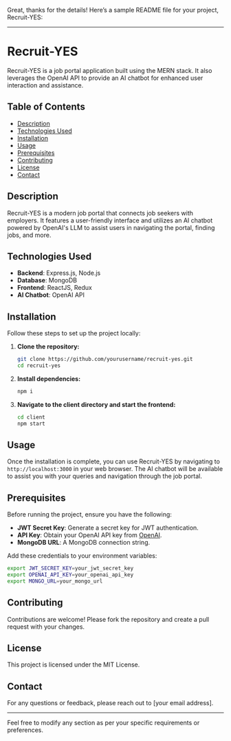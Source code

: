 Great, thanks for the details! Here’s a sample README file for your project, Recruit-YES:

---

# Recruit-YES

Recruit-YES is a job portal application built using the MERN stack. It also leverages the OpenAI API to provide an AI chatbot for enhanced user interaction and assistance.

## Table of Contents

- [Description](#description)
- [Technologies Used](#technologies-used)
- [Installation](#installation)
- [Usage](#usage)
- [Prerequisites](#prerequisites)
- [Contributing](#contributing)
- [License](#license)
- [Contact](#contact)

## Description

Recruit-YES is a modern job portal that connects job seekers with employers. It features a user-friendly interface and utilizes an AI chatbot powered by OpenAI's LLM to assist users in navigating the portal, finding jobs, and more.

## Technologies Used

- **Backend**: Express.js, Node.js
- **Database**: MongoDB
- **Frontend**: ReactJS, Redux
- **AI Chatbot**: OpenAI API

## Installation

Follow these steps to set up the project locally:

1. **Clone the repository:**
    ```bash
    git clone https://github.com/yourusername/recruit-yes.git
    cd recruit-yes
    ```

2. **Install dependencies:**
    ```bash
    npm i
    ```

3. **Navigate to the client directory and start the frontend:**
    ```bash
    cd client
    npm start
    ```

## Usage

Once the installation is complete, you can use Recruit-YES by navigating to `http://localhost:3000` in your web browser. The AI chatbot will be available to assist you with your queries and navigation through the job portal.

## Prerequisites

Before running the project, ensure you have the following:

- **JWT Secret Key**: Generate a secret key for JWT authentication.
- **API Key**: Obtain your OpenAI API key from [OpenAI](https://openai.com).
- **MongoDB URL**: A MongoDB connection string.

Add these credentials to your environment variables:

```bash
export JWT_SECRET_KEY=your_jwt_secret_key
export OPENAI_API_KEY=your_openai_api_key
export MONGO_URL=your_mongo_url
```

## Contributing

Contributions are welcome! Please fork the repository and create a pull request with your changes.

## License

This project is licensed under the MIT License.

## Contact

For any questions or feedback, please reach out to [your email address].

---

Feel free to modify any section as per your specific requirements or preferences.
